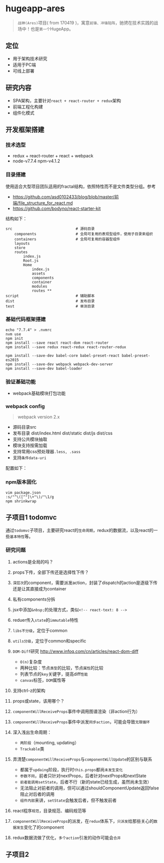 # hugeapp-ares

> `战神(Ares)`项目( from 170419 )，寓意`前锋、冲锋陷阵`，驰骋在技术实践的战场中！也是`第一个`HugeApp。

## 定位
* 用于架构技术研究
* 适用于PC端
* 可线上部署

## 研究内容
* SPA架构，主要针对`react + react-router + redux`架构
* 前端工程化构建
* 组件化模式




## 开发框架搭建

### 技术选型
* redux + react-router + react + webpack
* node-v7.7.4 npm-v4.1.2

### 目录搭建

使用适合大型项目团队适用的fractal结构，依照特性而不是文件类型分组。参考 
* <https://github.com/asd0102433/blog/blob/master/前端/file_structure_for_react.md>
* <https://github.com/bodyno/react-starter-kit>

结构如下：

    src                             # 源码目录
        components                  # 全局可复用的表现型组件，使用子目录来组织
        containers                  # 全局可复用的容器型组件
        layouts
        store
        routes
            index.js
            Root.js
            Home
                index.js
                assets
                components
                container
                modules
                routes **
    script                          # 辅助脚本
    dist                            # 发布目录
    test                            # 单测目录



### 基础代码框架搭建

    echo "7.7.4" > .nvmrc
    nvm use
    npm init
    npm install --save react react-dom react-router
    npm install --save redux react-redux react-router-redux

    npm install --save-dev babel-core babel-preset-react babel-preset-es2015
    npm install --save-dev webpack webpack-dev-server
    npm install --save-dev babel-loader


### 验证基础功能

* webpack基础模块打包功能


### webpack config
> webpack version 2.x

* 源码目录src
* 发布目录
        dist/index.html
        dist/static
        dist/js
        dist/css
* 支持公共模块抽取
* 模块支持按需加载
* 支持常用css预处理器`.less, .sass`
* 支持`条件data-uri`

配置如下：




### npm版本固化

    vim package.json
    :s/"^\([^"]\+"\)/"\1/g
    npm shrinkwrap


## 子项目1 todomvc

通过`todomvc`子项目，主要研究react的`生命周期`，redux的数据流，以及react的一些`基本特性`等。

### 研究问题

1. actions是全局的吗？
1. props下传，全部下传还是选择性下传？
1. `深层次`的component，需要派发action，封装了dispatch的action是逐级下传还是让其直接成为container
1. 私有components分拆
1. jsx中添加`&nbsp;`的处理方式，类似`<!-- react-text: 8 -->`
1. reduer传入`state`的`immutable`特性
1. `libs不分级`，定位于common
1. `utils分级`，定位于common和specific
1. `DOM-Diff`研究 <http://www.infoq.com/cn/articles/react-dom-diff>
    * `O(n)`复杂度
    * 两种比较：节点`类型`的比较，节点`属性`的比较
    * 列表节点的`key`关键字，提高diff`性能`
    * `canvas`标签，`DOM`属性等
    
1. 支持ctrl-z的架构
1. props或state，该用哪个？
1. `componentWillReceiveProps`事件中调用图谱渲染（非action行为）
1. `componentWillReceiveProps`事件中派发`同步action`，可能会导致`无限循环`
1. 深入浅出生命周期：
    * `两阶段`（mounting, updating）
    * `Trackable`类
1. 弄清楚`componentWillReceiveProps`与`componentWillUpdate`的区别与联系
    * 都属于`updaing`阶段，执行时`this.props`都尚`未发生变化`
    * `参数不同`，前者只针对nextProps，后者针对nextProps和nextState
    * `前者能调用setState`，后者不行（新的state已经生成，虽然尚未生效）
    * 无法阻止对前者的调用，但可以通过shouldComponentUpdate返回false阻止对后者的调用
    * `组件内部`来讲，`setState`会触发后者，但不触发前者
1. react程序`规范`，目录规范、编码规范等
1. `componentWillReceiveProps`的派发，在`redux`体系下，`只派发`给那些关心的`数据发生`变化了的component
1. redux数据流做了优化，`多个action`引发的动作可能会`合并`




## 子项目2 






